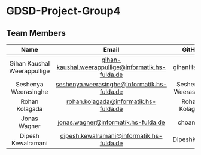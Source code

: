 # GDSD-Project-Group4

## Team Members

| Name | Email | GitHub |
| :---:         | :---:          | :---:          |
| Gihan Kaushal Weerappullige         | gihan-kaushal.weerappullige@informatik.hs-fulda.de             | gihanHsFulda  |
| Seshenya Weerasinghe         | seshenya.weerasinghe@informatik.hs-fulda.de       | Seshenya-Weerasinghe |
| Rohan Kolagada         | rohan.kolagada@informatik.hs-fulda.de       | Rohan-Kolagada |
| Jonas Wagner | jonas.wagner@informatik.hs-fulda.de | choan312 |
| Dipesh Kewalramani | dipesh.kewalramani@informatik.hs-fulda.de | DipeshK1999 |
